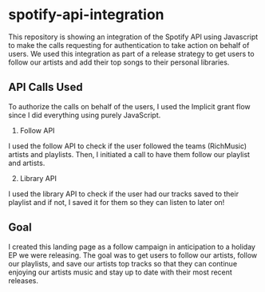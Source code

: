 # spotify-api-integration
This repository is showing an integration of the Spotify API using Javascript to make the calls requesting for authentication to take action on behalf of users. We used this integration as part of a release strategy to get users to follow our artists and add their top songs to their personal libraries. 


## API Calls Used

To authorize the calls on behalf of the users, I used the Implicit grant flow since I did everything using purely JavaScript. 

1. Follow API

I used the follow API to check if the user followed the teams (RichMusic) artists and playlists. Then, I initiated a call to have them follow our playlist and artists.

2. Library API

I used the library API to check if the user had our tracks saved to their playlist and if not, I saved it for them so they can listen to later on!


## Goal

I created this landing page as a follow campaign in anticipation to a holiday EP we were releasing. The goal was to get users to follow our artists, follow our playlists, and save our artists top tracks so that they can continue enjoying our artists music and stay up to date with their most recent releases. 
